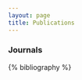 ```yaml
---
layout: page
title: Publications
---
```


<style>
/* Hide outer <ol> numbers so only IEEE’s [n] remains */
ol.bibliography { list-style: none; margin-left: 0; padding-left: 0; }
ol.bibliography > li { margin-left: 0; }
ol.bibliography > li::marker { content: ""; }

/* If CSL emits a separate span for the index, make it bold and add a space */
.csl-left-margin { font-weight: 700; }
.csl-left-margin::after { content: " "; }

/* Keep entries inline */
.csl-entry { display: inline; }
</style>

<script>
document.addEventListener('DOMContentLoaded', () => {
  document.querySelectorAll('ol.bibliography > li').forEach(li => {
    const left = li.querySelector('.csl-left-margin');
    if (left) {
      // Ensure bold + exactly one space after the bracketed number
      left.style.fontWeight = '700';
      // Add a space node after if not already there
      const next = left.nextSibling;
      if (!(next && next.nodeType === Node.TEXT_NODE && /^\s/.test(next.textContent))) {
        left.insertAdjacentText('afterend', ' ');
      }
    } else {
      // No separate span → wrap a leading “[n]” and normalize spacing
      li.innerHTML = li.innerHTML.replace(/^\s*\[([0-9]+)\]\s*/, (_m, n) => `<strong>[${n}]</strong> `);
    }
  });
});
</script>


### Journals
{% bibliography %}
